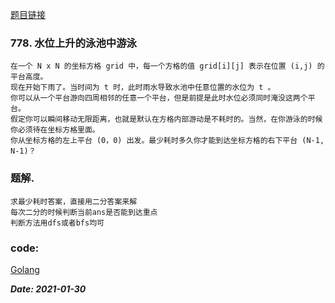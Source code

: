 [题目链接](https://leetcode-cn.com/problems/swim-in-rising-water/)      
    
### 778. 水位上升的泳池中游泳
    在一个 N x N 的坐标方格 grid 中，每一个方格的值 grid[i][j] 表示在位置 (i,j) 的平台高度。
    现在开始下雨了。当时间为 t 时，此时雨水导致水池中任意位置的水位为 t 。
    你可以从一个平台游向四周相邻的任意一个平台，但是前提是此时水位必须同时淹没这两个平台。
    假定你可以瞬间移动无限距离，也就是默认在方格内部游动是不耗时的。当然，在你游泳的时候你必须待在坐标方格里面。
    你从坐标方格的左上平台 (0，0) 出发。最少耗时多久你才能到达坐标方格的右下平台 (N-1, N-1)？

### 题解.
    求最少耗时答案，直接用二分答案来解
    每次二分的时候判断当前ans是否能到达重点
    判断方法用dfs或者bfs均可

### code:
[Golang](https://github.com/Archangel59/LeetCode/blob/main/778/778.go)  

***Date: 2021-01-30***